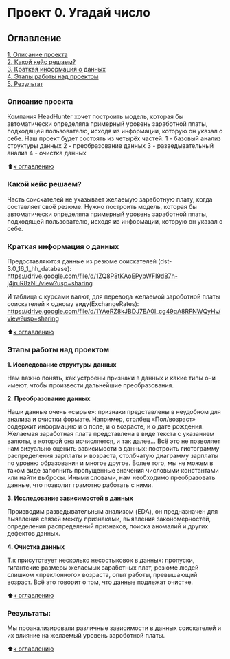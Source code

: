 # Проект 0. Угадай число

## Оглавление  
[1. Описание проекта](README.md#Описание-проекта)  
[2. Какой кейс решаем?](README.md#Какой-кейс-решаем)  
[3. Краткая информация о данных](README.md#Краткая-информация-о-данных)  
[4. Этапы работы над проектом](README.md#Этапы-работы-над-проектом)  
[5. Результат](README.md#Результат)    

### Описание проекта    
Компания HeadHunter хочет построить модель, которая бы автоматически определяла примерный уровень заработной платы, подходящей пользователю, исходя из информации, которую он указал о себе. Наш проект будет состоять из четырёх частей:
1 - базовый анализ структуры данных
2 - преобразование данных
3 - разведывательный анализ
4 - очистка данных

:arrow_up:[к оглавлению](README.md#Оглавление)


### Какой кейс решаем?    
Часть соискателей не указывает желаемую заработную плату, когда составляет своё резюме. Нужно построить модель, которая бы автоматически определяла примерный уровень заработной платы, подходящей пользователю, исходя из информации, которую он указал о себе.


### Краткая информация о данных
Предоставляются данные из резюме соискателей (dst-3.0_16_1_hh_database):
https://drive.google.com/file/d/1ZQ8P8tKAoEPypWFI9d87h-j4jruR8zNL/view?usp=sharing

И таблица с курсами валют, для перевода желаемой зароботной платы соискателей к одному виду(ExchangeRates):
https://drive.google.com/file/d/1YAeRZ8kJBDJ7EA0I_cg49qA8RFNWQyHv/view?usp=sharing
  
:arrow_up:[к оглавлению](README.md#Оглавление)


### Этапы работы над проектом

**1. Исследование структуры данных**

Нам важно понять, как устроены признаки в данных и какие типы они имеют, чтобы произвести дальнейшие преобразования.

**2. Преобразование данных**

Наши данные очень «сырые»: признаки представлены в неудобном для анализа и очистки формате.
Например, столбец «Пол/возраст» содержит информацию и о поле, и о возрасте, и о дате рождения. Желаемая заработная плата представлена в виде текста с указанием валюты, в которой она исчисляется, и так далее…
Всё это не позволяет нам визуально оценить зависимости в данных: построить гистограмму распределения зарплаты и возраста, столбчатую диаграмму зарплаты по уровню образования и многое другое. Более того, мы не можем в таком виде заполнить пропущенные значения числовыми константами или найти выбросы. Иными словами, нам необходимо преобразовать данные, что позволит грамотно работать с ними.

**3. Исследование зависимостей в данных**

Производим разведывательным анализом (EDA), он предназначен для выявления связей между признаками, выявления закономерностей, определения распределений признаков, поиска аномалий и других дефектов данных.

**4. Очистка данных**

Т.к присутствует несколько несостыковок в данных: пропуски, гигантские размеры желаемых заработных плат, резюме людей слишком «преклонного» возраста, опыт работы, превышающий возраст.
Всё это говорит о том, что данные подлежат очистке.

:arrow_up:[к оглавлению](README.md#Оглавление)


### Результаты:  
Мы проанализировали различные зависимости в данных соискателей и их влияние на желаемый уровень зароботной платы.

:arrow_up:[к оглавлению](README.md#Оглавление)


